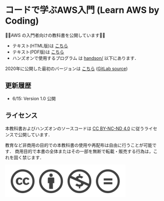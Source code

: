 # コードで学ぶAWS入門 (Learn AWS by Coding)

🚀🚀AWS の入門者向けの教科書を公開しています🚀🚀

- テキスト(HTML版)は [こちら](https://tomomano.github.io/learn-aws-by-coding/)
- テキスト(PDF版)は [こちら](https://tomomano.github.io/learn-aws-by-coding/main.pdf)
- ハンズオンで使用するプログラム は [handson/](handson/) 以下にあります．

2020年に公開した最初のバージョンは [こちら](https://tomomano.gitlab.io/intro-aws/)
([GitLab source](https://gitlab.com/tomomano/intro-aws))

## 更新履歴

- 6/15: Version 1.0 公開

## ライセンス

本教科書およびハンズオンのソースコードは [CC BY-NC-ND 4.0](https://creativecommons.org/licenses/by-nc-nd/4.0/) に従うライセンスで公開しています．

教育など非商用の目的での本教科書の使用や再配布は自由に行うことが可能です．
商用目的で本書の全体またはその一部を無断で転載・販売する行為は，これを固く禁じます．

![](book/imgs/cc_by_nc_nd.png)
